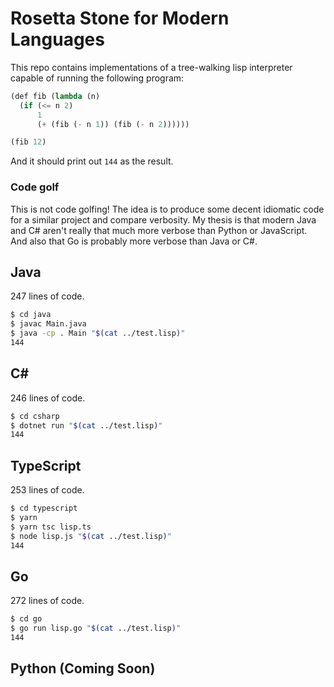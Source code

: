 # Rosetta Stone for Modern Languages

This repo contains implementations of a tree-walking lisp interpreter capable of running the following program:

```lisp
(def fib (lambda (n)
  (if (<= n 2)
      1
      (+ (fib (- n 1)) (fib (- n 2))))))

(fib 12)
```

And it should print out `144` as the result.

### Code golf

This is not code golfing! The idea is to produce some decent idiomatic code for a similar project and compare verbosity. My thesis is that modern Java and C# aren't really that much more verbose than Python or JavaScript. And also that Go is probably more verbose than Java or C#.

## Java

247 lines of code.

```bash
$ cd java
$ javac Main.java
$ java -cp . Main "$(cat ../test.lisp)"
144
```

## C#

246 lines of code.

```bash
$ cd csharp
$ dotnet run "$(cat ../test.lisp)"
144
```

## TypeScript

253 lines of code.

```bash
$ cd typescript
$ yarn
$ yarn tsc lisp.ts
$ node lisp.js "$(cat ../test.lisp)"
144
```

## Go

272 lines of code.

```bash
$ cd go
$ go run lisp.go "$(cat ../test.lisp)"
144
```

## Python (Coming Soon)
